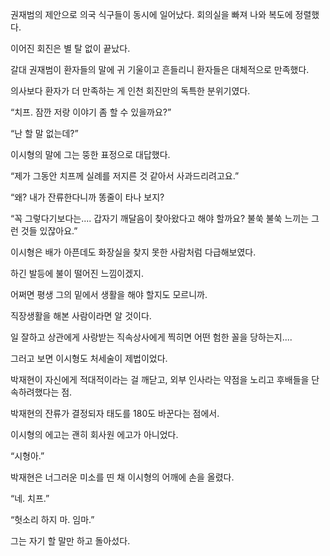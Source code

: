 권재범의 제안으로 의국 식구들이 동시에 일어났다. 회의실을 빠져 나와 복도에 정렬했다.

이어진 회진은 별 탈 없이 끝났다.

갈대 권재범이 환자들의 말에 귀 기울이고 흔들리니 환자들은 대체적으로 만족했다.

의사보다 환자가 더 만족하는 게 인천 회진만의 독특한 분위기였다.

“치프. 잠깐 저랑 이야기 좀 할 수 있을까요?”

“난 할 말 없는데?”

이시형의 말에 그는 뚱한 표정으로 대답했다.

“제가 그동안 치프께 실례를 저지른 것 같아서 사과드리려고요.”

“왜? 내가 잔류한다니까 똥줄이 타나 보지?

“꼭 그렇다기보다는.... 갑자기 깨달음이 찾아왔다고 해야 할까요? 불쑥 불쑥 느끼는 그런 것들 있잖아요.”

이시형은 배가 아픈데도 화장실을 찾지 못한 사람처럼 다급해보였다.

하긴 발등에 불이 떨어진 느낌이겠지.

어쩌면 평생 그의 밑에서 생활을 해야 할지도 모르니까.

직장생활을 해본 사람이라면 알 것이다.

일 잘하고 상관에게 사랑받는 직속상사에게 찍히면 어떤 험한 꼴을 당하는지....

그러고 보면 이시형도 처세술이 제법이었다.

박재현이 자신에게 적대적이라는 걸 깨닫고, 외부 인사라는 약점을 노리고 후배들을 단속하려했다는 점.

박재현의 잔류가 결정되자 태도를 180도 바꾼다는 점에서.

이시형의 에고는 괜히 회사원 에고가 아니었다.

“시형아.”

박재현은 너그러운 미소를 띤 채 이시형의 어깨에 손을 올렸다.

“네. 치프.”

“헛소리 하지 마. 임마.”

그는 자기 할 말만 하고 돌아섰다.